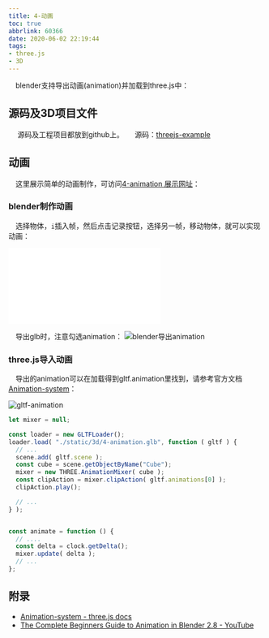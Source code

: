 ```yaml
---
title: 4-动画
toc: true
abbrlink: 60366
date: 2020-06-02 22:19:44
tags:
- three.js
- 3D
---
```

&emsp;blender支持导出动画(animation)并加载到three.js中：

## 源码及3D项目文件
&emsp; 源码及工程项目都放到github上。
&emsp; 源码：[threejs-example](https://github.com/alwxkxk/threejs-example)


## 动画
&emsp;这里展示简单的动画制作，可访问[4-animation 展示网址](http://3d.scaugreen.cn/4-animation.html)：

### blender制作动画
&emsp;选择物体，`i`插入帧，然后点击记录按钮，选择另一帧，移动物体，就可以实现动画：

<iframe src="//player.bilibili.com/player.html?bvid=BV1kK4y1P7ga&page=1" scrolling="no" border="0" frameborder="no" framespacing="0" allowfullscreen="true" class="bilibili-video"> </iframe>

&emsp;导出glb时，注意勾选animation：
![blender导出animation](/blog/blog_images/3d/blender导出animation.webp)

### three.js导入动画
&emsp;导出的animation可以在加载得到gltf.animation里找到，请参考官方文档[Animation-system](https://threejs.org/docs/#manual/en/introduction/Animation-system)：

![gltf-animation](/blog/blog_images/3d/gltf-animation.webp)

```js
let mixer = null;

const loader = new GLTFLoader();
loader.load( "./static/3d/4-animation.glb", function ( gltf ) {
  // ...
  scene.add( gltf.scene );
  const cube = scene.getObjectByName("Cube");
  mixer = new THREE.AnimationMixer( cube );
  const clipAction = mixer.clipAction( gltf.animations[0] );
  clipAction.play();

  // ...
} );


const animate = function () {
  // ....
  const delta = clock.getDelta();
  mixer.update( delta );
  // ...
};
```


## 附录
- [Animation-system - three.js docs](https://threejs.org/docs/#manual/en/introduction/Animation-system)
- [The Complete Beginners Guide to Animation in Blender 2.8 - YouTube](https://www.youtube.com/watch?v=zp6kCe5Kmf4)